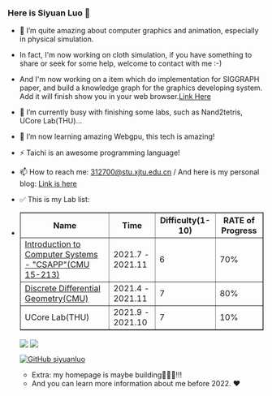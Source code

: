 ### Here is Siyuan Luo 👋
<!--
**siyuanluo/siyuanluo** is a ✨ _special_ ✨ repository because its `README.md` (this file) appears on your GitHub profile.

Here are some ideas to get you started:

- 👯 I’m looking to collaborate on ...
- 💬 Ask me about ...

- 😄 Pronouns: ...
-->

- 🔭 I’m quite amazing about computer graphics and animation, especially in physical simulation.
- In fact, I'm now working on cloth simulation, if you have something to share or seek for some help, welcome to contact with me :-)
- And I'm now working on a item which do implementation for SIGGRAPH paper, and build a knowledge graph for the graphics developing system. Add it will finish show you in your web browser.[Link Here](https://github.com/GraphicsIndex)

- 🌱 I’m currently busy with finishing some labs, such as Nand2tetris, UCore Lab(THU)...
- 🤔 I’m now learning amazing Webgpu, this tech is amazing! 
- ⚡ Taichi is an awesome programming language!
- 📫 How to reach me: 312700@stu.xjtu.edu.cn / And here is my personal blog: [Link is here](http://120.79.138.174:8080/)
- ✅ This is my Lab list:
- <table border="1">
    <tr>
        <th>Name</th>
        <th>Time</th>
        <th>Difficulty(1-10)</th>
        <th>RATE of Progress</th>
    </tr>
    <tr>
        <td><a href="http://csapp.cs.cmu.edu/">Introduction to Computer Systems - "CSAPP"(CMU 15-213)</a></td>
        <td>2021.7 - 2021.11 </td>
        <td>6</td>
        <td>70%</td>
    </tr>
    <tr>
        <td><a href="https://brickisland.net/DDGSpring2021/course-description/">Discrete Differential Geometry(CMU)</a></td>
        <td>2021.4 - 2021.11</td>
        <td>7</td>
        <td>80%</td>
    </tr>    
    <tr>
        <td>UCore Lab(THU)</a></td>
        <td>2021.9 - 2021.10</td>
        <td>7</td>
        <td>10%</td>
    </tr> 
      
</table>
<p>
<img align="center" src="https://github-readme-stats.vercel.app/api?username=siyuanluo&show_icons=true&theme=radical"/>
<img align="center" src="https://github-readme-stats.vercel.app/api/top-langs/?username=siyuanluo&theme=radical&layout=compact" />
</p>

[![GitHub siyuanluo](https://img.shields.io/github/followers/siyuanluo?label=follower%20github&style=flat-square)](https://github.com/siyuanluo)

- Extra: my homepage is maybe building🔨🔨🔨!!! 
- And you can learn more information about me before 2022. ❤️
